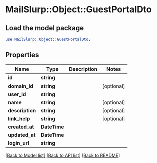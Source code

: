 # MailSlurp::Object::GuestPortalDto

## Load the model package
```perl
use MailSlurp::Object::GuestPortalDto;
```

## Properties
Name | Type | Description | Notes
------------ | ------------- | ------------- | -------------
**id** | **string** |  | 
**domain_id** | **string** |  | [optional] 
**user_id** | **string** |  | 
**name** | **string** |  | [optional] 
**description** | **string** |  | [optional] 
**link_help** | **string** |  | [optional] 
**created_at** | **DateTime** |  | 
**updated_at** | **DateTime** |  | 
**login_url** | **string** |  | 

[[Back to Model list]](../README#documentation-for-models) [[Back to API list]](../README#documentation-for-api-endpoints) [[Back to README]](../README)


